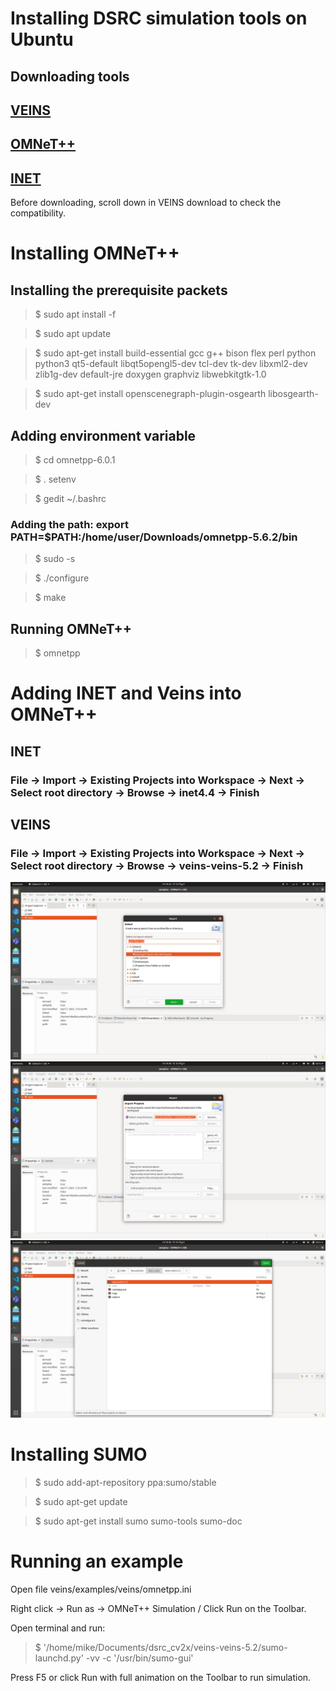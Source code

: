 # Installing DSRC simulation tools on Ubuntu

## Downloading tools

## [VEINS](https://veins.car2x.org/download/)
## [OMNeT++](https://omnetpp.org/download/)
## [INET](https://inet.omnetpp.org/)

Before downloading, scroll down in VEINS download to check the compatibility.

# Installing OMNeT++ 
## Installing the prerequisite packets
> $ sudo apt install -f

> $ sudo apt update

> $ sudo apt-get install build-essential gcc g++ bison flex perl python python3 qt5-default libqt5opengl5-dev tcl-dev tk-dev libxml2-dev zlib1g-dev default-jre doxygen graphviz libwebkitgtk-1.0

> $ sudo apt-get install openscenegraph-plugin-osgearth libosgearth-dev

## Adding environment variable

> $ cd omnetpp-6.0.1

> $ . setenv 

> $ gedit ~/.bashrc

### Adding the path: export PATH=$PATH:/home/user/Downloads/omnetpp-5.6.2/bin

> $ sudo -s

> $ ./configure

> $ make

## Running OMNeT++

> $ omnetpp

# Adding INET and Veins into OMNeT++

## INET
### File &rarr; Import &rarr; Existing Projects into Workspace &rarr; Next &rarr; Select root directory &rarr; Browse &rarr; inet4.4 &rarr; Finish
## VEINS
### File &rarr; Import &rarr; Existing Projects into Workspace &rarr; Next &rarr; Select root directory &rarr; Browse &rarr; veins-veins-5.2 &rarr; Finish

![](1.png)
![](2.png)
![](3.png)

# Installing SUMO

> $ sudo add-apt-repository ppa:sumo/stable

> $ sudo apt-get update

> $ sudo apt-get install sumo sumo-tools sumo-doc

# Running an example

Open file veins/examples/veins/omnetpp.ini

Right click &rarr; Run as &rarr; OMNeT++ Simulation / Click Run on the Toolbar.

Open terminal and run:

> $ '/home/mike/Documents/dsrc_cv2x/veins-veins-5.2/sumo-launchd.py' -vv -c '/usr/bin/sumo-gui'

Press F5 or click Run with full animation on the Toolbar to run simulation.
